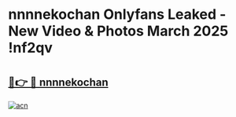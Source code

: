 # nnnnekochan Onlyfans Leaked - New Video & Photos March 2025 !nf2qv

# <h2><a href="https://n1zyoj.iuczelnia.edu.pl?title=nnnnekochan&ref=nf2qv">🔗👉 🔴 nnnnekochan</a></h2>

[![acn](https://github.com/user-attachments/assets/0f9c940e-d8b0-45ae-aac7-cd30a18b3e1c)](https://n1zyoj.iuczelnia.edu.pl?title=nnnnekochan&ref=nf2qv)

